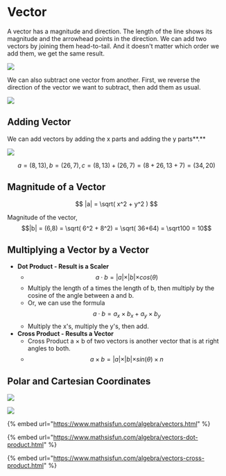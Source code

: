 # Vector

A vector has a magnitude and direction. The length of the line shows its magnitude and the arrowhead points in the direction. We can add two vectors by joining them head-to-tail. And it doesn't matter which order we add them, we get the same result.

![](../.gitbook/assets/screen-shot-2020-12-22-at-8.16.25-pm.png)

We can also subtract one vector from another. First, we reverse the direction of the vector we want to subtract, then add them as usual.

![](../.gitbook/assets/screen-shot-2020-12-22-at-8.18.04-pm.png)

## **Adding Vector**

We can add vectors by adding the x parts and adding the y parts**.**

![](../.gitbook/assets/screen-shot-2020-12-22-at-8.21.40-pm.png)

$$
a = (8,13),
b = (26,7),
c = (8, 13) + (26, 7) = (8+26, 13+7) = (34, 20)
$$

## **Magnitude of a Vector**

$$
|a| = \sqrt( x^2 + y^2 )
$$

Magnitude of the vector,$$|b| = (6,8) = \sqrt( 6^2 + 8^2) = \sqrt( 36+64) = \sqrt100 = 10$$&#x20;

## **Multiplying a Vector by a Vector**

* **Dot Product - Result is a Scaler**
  * $$a \cdot b = \lvert a \lvert \times \lvert b \lvert \times cos (\theta)$$&#x20;
  * Multiply the length of a times the length of b, then multiply by the cosine of the angle between a and b.
  * Or, we can use the formula $$a \cdot b = a_x \times b_x + a_y \times b_y$$&#x20;
  * Multiply the x's, multiply the y's, then add.
* **Cross Product - Results a Vector**
  * Cross Product a × b of two vectors is another vector that is at right angles to both.
  * $$a \times b = \lvert a \lvert \times \lvert b \lvert \times sin (\theta) \times n$$&#x20;

## Polar and Cartesian Coordinates

![](../.gitbook/assets/screen-shot-2020-12-22-at-9.03.47-pm.png)

![](../.gitbook/assets/screen-shot-2020-12-22-at-9.04.21-pm.png)

{% embed url="https://www.mathsisfun.com/algebra/vectors.html" %}

{% embed url="https://www.mathsisfun.com/algebra/vectors-dot-product.html" %}

{% embed url="https://www.mathsisfun.com/algebra/vectors-cross-product.html" %}



